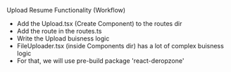 Upload Resume Functionality (Workflow)

- Add the Upload.tsx (Create Component) to the routes dir
- Add the route in the routes.ts
- Write the Upload buisness logic 
- FileUploader.tsx (inside Components dir) has a lot of complex buisness logic
- For that, we will use pre-build package 'react-deropzone'
 